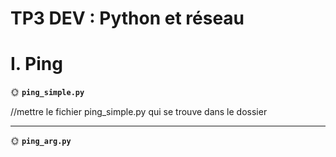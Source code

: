 # TP3 DEV : Python et réseau


# I. Ping


🌞 **`ping_simple.py`**

//mettre le fichier ping_simple.py qui se trouve dans le dossier



---

🌞 **`ping_arg.py`**